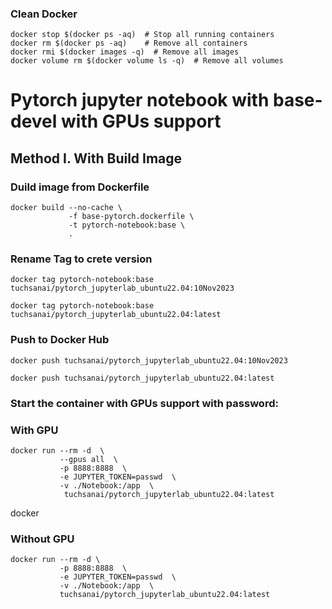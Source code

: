 ### Clean Docker

```
docker stop $(docker ps -aq)  # Stop all running containers
docker rm $(docker ps -aq)    # Remove all containers
docker rmi $(docker images -q)  # Remove all images
docker volume rm $(docker volume ls -q)  # Remove all volumes

```


# Pytorch jupyter notebook with base-devel with GPUs support
## Method I.  With Build Image

### Duild image from Dockerfile




```
docker build --no-cache \
             -f base-pytorch.dockerfile \
             -t pytorch-notebook:base \
             .
```


### Rename Tag to crete version

```
docker tag pytorch-notebook:base  tuchsanai/pytorch_jupyterlab_ubuntu22.04:10Nov2023
```

```
docker tag pytorch-notebook:base  tuchsanai/pytorch_jupyterlab_ubuntu22.04:latest
```


### Push to Docker Hub

```
docker push tuchsanai/pytorch_jupyterlab_ubuntu22.04:10Nov2023
```

```
docker push tuchsanai/pytorch_jupyterlab_ubuntu22.04:latest
```


### Start the container with GPUs support with password:



### With GPU

```
docker run --rm -d  \
           --gpus all  \
           -p 8888:8888  \
           -e JUPYTER_TOKEN=passwd  \
           -v ./Notebook:/app  \
            tuchsanai/pytorch_jupyterlab_ubuntu22.04:latest
```




docker 
### Without GPU

```
docker run --rm -d \
           -p 8888:8888  \
           -e JUPYTER_TOKEN=passwd  \
           -v ./Notebook:/app  \
           tuchsanai/pytorch_jupyterlab_ubuntu22.04:latest
```

